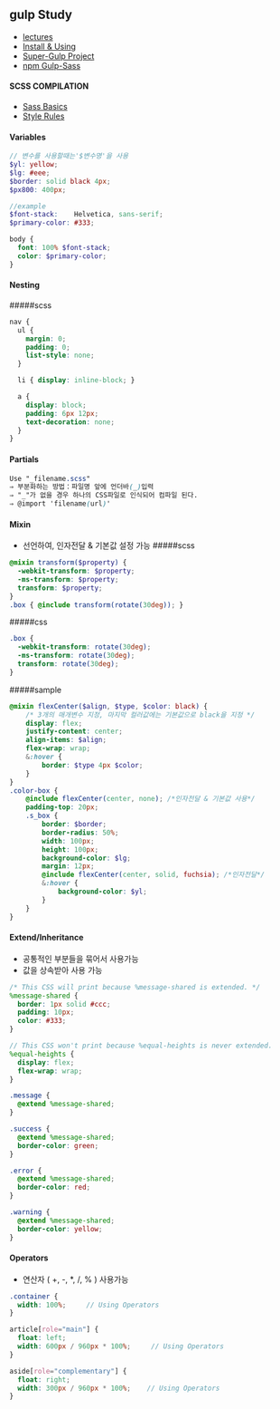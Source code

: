 gulp Study
------
* [lectures](https://nomadcoders.co/gulp-for-beginners/lectures/1640)  
* [Install & Using](https://velog.io/@hwang-eunji/SASSSCSS-%EC%84%A4%EC%B9%98%EB%B6%80%ED%84%B0-%EA%B0%84%EB%8B%A8-%EC%82%AC%EC%9A%A9%EB%B2%95-%EC%A0%95%EB%A6%AC)
* [Super-Gulp Project](https://github.com/nomadcoders/super-gulp)       
* [npm Gulp-Sass](https://www.npmjs.com/package/gulp-sass)  


####  SCSS COMPILATION

* [Sass Basics](https://sass-lang.com/guide)   
* [Style Rules](https://sass-lang.com/documentation/style-rules)  


#### Variables

~~~~SCSS
// 변수를 사용할때는'$변수명'을 사용
$yl: yellow;
$lg: #eee;
$border: solid black 4px;
$px800: 400px;

//example
$font-stack:    Helvetica, sans-serif;
$primary-color: #333;

body {
  font: 100% $font-stack;
  color: $primary-color;
}
~~~~~~~

#### Nesting
#####scss
~~~~~~SCSS
nav {
  ul {
    margin: 0;
    padding: 0;
    list-style: none;
  }

  li { display: inline-block; }

  a {
    display: block;
    padding: 6px 12px;
    text-decoration: none;
  }
}
~~~~~~~

#### Partials
~~~~scss
Use "_filename.scss"
⇒ 부분화하는 방법：파일명 앞에 언더바(_)입력
⇒ "_"가 없을 경우 하나의 CSS파일로 인식되어 컴파일 된다.
⇒ @import 'filename(url)'
~~~~

#### Mixin
+ 선언하여, 인자전달 & 기본값 설정 가능
#####scss
~~~~scss
@mixin transform($property) {
  -webkit-transform: $property;
  -ms-transform: $property;
  transform: $property;
}
.box { @include transform(rotate(30deg)); }
~~~~
#####css
~~~css
.box {
  -webkit-transform: rotate(30deg);
  -ms-transform: rotate(30deg);
  transform: rotate(30deg);
}
~~~
#####sample
~~~~scss
@mixin flexCenter($align, $type, $color: black) {
 	/* 3개의 매개변수 지정, 마지막 컬러값에는 기본값으로 black을 지정 */
	display: flex;
	justify-content: center;
	align-items: $align;
	flex-wrap: wrap;
	&:hover {
		border: $type 4px $color;
	}
}
.color-box {
	@include flexCenter(center, none); /*인자전달 & 기본값 사용*/
	padding-top: 20px;
	.s_box {
		border: $border;
		border-radius: 50%;
		width: 100px;
		height: 100px;
		background-color: $lg;
		margin: 12px;
		@include flexCenter(center, solid, fuchsia); /*인자전달*/
		&:hover {
			background-color: $yl;
		}
	}
}
~~~~
#### Extend/Inheritance
+ 공통적인 부분들을 묶어서 사용가능
+ 값을 상속받아 사용 가능
~~~~~scss
/* This CSS will print because %message-shared is extended. */
%message-shared {
  border: 1px solid #ccc;
  padding: 10px;
  color: #333;
}

// This CSS won't print because %equal-heights is never extended.
%equal-heights {
  display: flex;
  flex-wrap: wrap;
}

.message {
  @extend %message-shared;
}

.success {
  @extend %message-shared;
  border-color: green;
}

.error {
  @extend %message-shared;
  border-color: red;
}

.warning {
  @extend %message-shared;
  border-color: yellow;
}
~~~~~~

#### Operators
+ 연산자 ( +, -, *, /, % ) 사용가능
~~~~~scss
.container {
  width: 100%;     // Using Operators
}

article[role="main"] {
  float: left;
  width: 600px / 960px * 100%;     // Using Operators
}

aside[role="complementary"] {
  float: right;
  width: 300px / 960px * 100%;    // Using Operators
}
~~~~~
